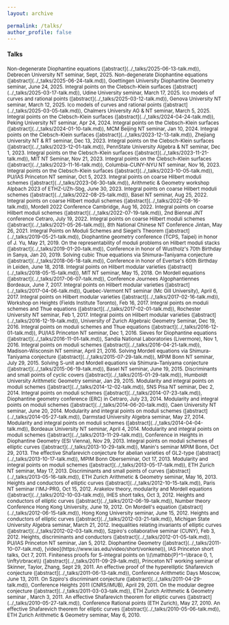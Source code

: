 ```yaml
---
layout: archive

permalink: /talks/
author_profile: false
---
```


#### Talks
<small>
Non-degenerate Diophantine equations ([abstract](../_talks/2025-06-13-talk.md)), Debrecen University NT seminar, Sept, 2025.  
Non-degenerate Diophantine equations ([abstract](../_talks/2025-06-24-talk.md)), Goettingen University Diophantine Geometry seminar, June 24, 2025.   
Integral points on the Clebsch-Klein surfaces ([abstract](../_talks/2025-03-17-talk.md)), Udine University seminar, March 17, 2025.  
Ico models of curves and rational points ([abstract](../_talks/2025-03-12-talk.md)), Genova University NT seminar, March 12, 2025.  
Ico models of curves and rational points ([abstract](../_talks/2025-03-05-talk.md)), Chalmers University AG & NT seminar, March 5, 2025.  
Integral points on the Clebsch-Klein surfaces ([abstract](../_talks/2024-04-24-talk.md)), Peking University NT seminar, Apr 24, 2024.  
Integral points on the Clebsch-Klein surfaces ([abstract](../_talks/2024-01-10-talk.md)), MCM Beijing NT seminar, Jan 10, 2024.  
Integral points on the Clebsch-Klein surfaces ([abstract](../_talks/2023-12-13-talk.md)), Zhejiang University NT & RT seminar, Dec 13, 2023.  
Integral points on the Clebsch-Klein surfaces ([abstract](../_talks/2023-12-01-talk.md)), PennState University Algebra & NT seminar, Dec 1, 2023.  
Integral points on the Clebsch-Klein surfaces ([abstract](../_talks/2023-11-21-talk.md)), MIT NT Seminar, Nov 21, 2023.  
Integral points on the Clebsch-Klein surfaces ([abstract](../_talks/2023-11-16-talk.md)), Columbia-CUNY-NYU NT seminar, Nov 16, 2023.  
Integral points on the Clebsch-Klein surfaces ([abstract](../_talks/2023-10-05-talk.md)), PU/IAS Princeton NT seminar, Oct 5, 2023.  
Integral points on coarse Hilbert moduli schemes ([abstract](../_talks/2023-06-30-talk.md)), Arithmetic & Geometry workshop Alpbach 2023 of ETHZ-UZh-Sbg, June 30, 2023.  
Integral points on coarse Hilbert moduli schemes ([abstract](../_talks/2022-08-25-talk.md)), Basel NT seminar, Aug 25, 2022.  
Integral points on coarse Hilbert moduli schemes ([abstract](../_talks/2022-08-16-talk.md)), Mordell 2022 Conference Cambridge, Aug 16, 2022.  
Integral points on coarse Hilbert moduli schemes ([abstract](../_talks/2022-07-19-talk.md)), 2nd Biennal JNT conference Cetraro, July 19, 2022.  
Integral points on coarse Hilbert moduli schemes ([abstract](../_talks/2021-05-26-talk.md)), 8th National Chinese NT Conference Jintan, May 26, 2021.  
Integral Points on Moduli Schemes and Siegel’s Theorem ([abstract](../_talks/2019-05-21-talk.md)), Diophantine geometry conference (TCPS, Taipei) in honor of J. Yu, May 21, 2019.  
On the representability of moduli problems on Hilbert moduli stacks ([abstract](../_talks/2019-01-20-talk.md)), Conference in honor of Wustholz's 70th Birthday in Sanya, Jan 20, 2019.  
Solving cubic Thue equations via Shimura–Taniyama conjecture ([abstract](../_talks/2018-06-18-talk.md)), Conference in honor of Evertse's 60th Birthday in Leiden, June 18, 2018.  
Integral points on Hilbert modular varieties ([abstract](../_talks/2018-05-15-talk.md)), MIT NT seminar, May 15, 2018.  
On Mordell equations ([abstract](../_talks/2017-06-07-talk.md)), Conference Journees Algophantiennes Bordeaux, June 7, 2017.  
Integral points on Hilbert modular varieties ([abstract](../_talks/2017-04-06-talk.md)), Quebec-Vermont NT seminar (Mc Gill University), April 6, 2017.  
Integral points on Hilbert modular varieties ([abstract](../_talks/2017-02-16-talk.md)), Workshop on Heights (Fields Institute Toronto), Feb 16, 2017.  
Integral points on moduli schemes and Thue equations ([abstract](../_talks/2017-02-01-talk.md)), Rochester University NT seminar, Feb 1, 2017.  
Integral points on Hilbert modular varieties ([abstract](../_talks/2016-12-19-talk.md)),  University of Zurich Algebraic Geometry Seminar, Dec 19, 2016.  
Integral points on moduli schemes and Thue equations ([abstract](../_talks/2016-12-01-talk.md)), PU/IAS Princeton NT seminar, Dec 1, 2016.  
Sieves for Diophantine equations ([abstract](../_talks/2016-11-01-talk.md)), Sandia National Laboratories (Livermore), Nov 1, 2016.  
Integral points on moduli schemes ([abstract](../_talks/2016-04-21-talk.md)), Madison-Wisconsin NT seminar, April 21, 2016.  
Solving Mordell equations via Shimura-Taniyama conjecture ([abstract](../_talks/2015-07-29-talk.md)), MPIM Bonn NT seminar, July 29, 2015.  
Solving S-unit and Mordell equations via Shimura–Taniyama conjecture ([abstract](../_talks/2015-06-19-talk.md)), Basel NT seminar, June 19, 2015.  
Discriminants and small points of cyclic covers ([abstract](../_talks/2015-01-29-talk.md)), Humboldt University Arithmetic Geometry seminar, Jan 29, 2015.  
Modularity and integral points on moduli schemes ([abstract](../_talks/2014-12-02-talk.md)), SNS Pisa NT seminar, Dec 2, 2014.  
Integral points on moduli schemes ([abstract](../_talks/2014-07-23-talk.md)), Diophantine geometry conference (ERC) in Cetraro, July 23, 2014.  
Modularity and integral points on moduli schemes ([abstract](../_talks/2014-06-20-talk.md)), Caen University NT seminar, June 20, 2014.  
Modularity and integral points on moduli schemes ([abstract](../_talks/2014-05-27-talk.md)), Darmstad University Algebra seminar, May 27, 2014.  
Modularity and integral points on moduli schemes ([abstract](../_talks/2014-04-04-talk.md)), Bordeaux University NT seminar, April 4, 2014.  
Modularity and integral points on moduli schemes ([abstract](../_talks/2013-11-29-talk.md)), Conference in Heights in Diophantine Geometry (ESI Vienna), Nov 29, 2013.  
Integral points on moduli schemes of elliptic curves ([abstract](../_talks/2013-10-29-talk.md)), Manin's seminar MPIM Bonn, Oct 29, 2013.  
The effective Shafarevich conjecture for abelian varieties of GL2-type ([abstract](../_talks/2013-10-17-talk.md)), MPIM Bonn Oberseminar, Oct 17, 2013.  
Modularity and integral points on moduli schemes ([abstract](../_talks/2013-05-17-talk.md)), ETH Zurich NT seminar, May 17, 2013.  
Discriminants and small points of curves ([abstract](../_talks/2013-05-16-talk.md)), ETH Zurich Arithmetic & Geometry seminar, May 16, 2013.  
Heights and conductors of elliptic curves ([abstract](../_talks/2012-10-15-talk.md)), Paris NT seminar l'IMJ-PRG, Oct 15, 2012.  
Arakelov theory, modularity and Mordell equations ([abstract](../_talks/2012-10-03-talk.md)), IHES short talks, Oct 3, 2012.  
Heights and conductors of elliptic curves ([abstract](../_talks/2012-06-19-talk.md)), Number theory Conference Hong Kong University, June 19, 2012.  
On Mordell's equation ([abstract](../_talks/2012-06-15-talk.md)), Hong Kong University seminar, June 15, 2012.  
Heights and conductors of elliptic curves ([abstract](../_talks/2012-03-21-talk.md)), Michigan State University Algebra seminar, March 21, 2012.  
Inequalities relating invariants of elliptic curves ([abstract](../_talks/2012-02-03-talk.md)), Szpiro's collaborative seminar (CUNY), Feb 3, 2012.  
Heights, discriminants and conductors ([abstract](../_talks/2012-01-05-talk.md)), PU/IAS Princeton NT seminar, Jan 5, 2012.  
Diophantine Geometry ([abstract](../_talks/2011-10-07-talk.md), [video](https://www.ias.edu/video/short/vonkenel)), IAS Princeton short talks, Oct 7, 2011.  
Finiteness proofs for S-integral points on \\(\mathbb{P}^1−\lbrace 0, 1, \infty\rbrace\\) ([abstract](../_talks/2011-09-29-talk.md)), Princeton NT working seminar of Skinner, Taylor, Zhang, Sept 29, 2011.  
An effective proof of the hyperelliptic Shafarevich conjecture ([abstract](../_talks/2011-06-13-talk.md)), Conference Arithmetic Days Moscow, June 13, 2011.  
On Szpiro's discriminant conjecture ([abstract](../_talks/2011-04-29-talk.md)), Conference Heights 2011 (CNRS/IMUB), April 29, 2011.  
On the modular degree conjecture ([abstract](../_talks/2011-03-03-talk.md)), ETH Zurich Arithmetic & Geometry seminar , March 3, 2011.  
An effective Shafarevich theorem for elliptic curves ([abstract](../_talks/2010-05-27-talk.md)), Conference Rational points (ETH Zurich), May 27, 2010.  
An effective Shafarevich theorem for elliptic curves ([abstract](../_talks/2010-05-06-talk.md)), ETH Zurich Arithmetic & Geometry seminar, May 6, 2010.   
</small>
